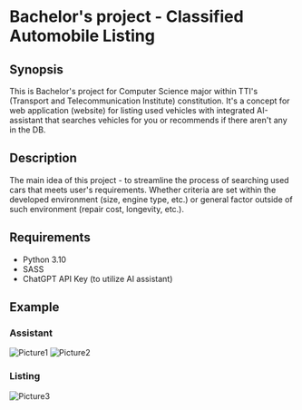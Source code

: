 # Bachelor's project - Classified Automobile Listing

## Synopsis

This is Bachelor's project for Computer Science major within TTI's (Transport and Telecommunication Institute) constitution. It's a concept for web application (website) for listing used vehicles with integrated AI-assistant that searches vehicles for you or recommends if there aren't any in the DB.

## Description

The main idea of this project - to streamline the process of searching used cars that meets user's requirements. Whether criteria are set within the developed environment (size, engine type, etc.) or general factor outside of such environment (repair cost, longevity, etc.).

## Requirements

- Python 3.10
- SASS
- ChatGPT API Key (to utilize AI assistant)

## Example

### Assistant
![Picture1](https://github.com/user-attachments/assets/a60ac6a8-2758-4aa1-8eb4-b581d4f88527)
![Picture2](https://github.com/user-attachments/assets/d47a9ede-50ee-45ab-a185-9158432fe95a)

### Listing
![Picture3](https://github.com/user-attachments/assets/ecd90cf1-2963-419b-8cfd-f5613b53e991)

